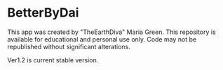 # BetterByDai
This app was created by "TheEarthDiva" Maria Green.
This repository is available for educational and personal use only. 
Code may not be republished without significant alterations. 

Ver1.2 is current stable version. 
